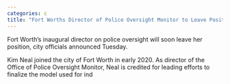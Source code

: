 ```yaml
---
categories: c
title: "Fort Worths Director of Police Oversight Monitor to Leave Position"
---
```


Fort Worth’s inaugural director on police oversight will soon leave her position, city officials announced Tuesday.



Kim Neal joined the city of Fort Worth in early 2020. As director of the Office of Police Oversight Monitor, Neal is credited for leading efforts to finalize the model used for ind